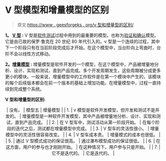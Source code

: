 # V 型模型和增量模型的区别

> 原文:[https://www . geesforgeks . org/v 型和增量型的区别/](https://www.geeksforgeeks.org/difference-between-v-model-and-incremental-model/)

**1。 [V 型](https://www.geeksforgeeks.org/software-engineering-sdlc-v-model/) :**
V 型是[软件测试](https://www.geeksforgeeks.org/software-testing-basics/)过程中用到的最重要的模型。也称为[验证和确认](https://www.geeksforgeeks.org/differences-between-verification-and-validation/)模型。它是由已故的保罗·鲁克在 20 世纪 80 年代引入的。v 型是一个连续的过程，其中下一个阶段只有在当前阶段完成后才开始。在这个模型中，当台阶向上弯曲时，台阶不会以线性方式移动。

**2。[增量模型](https://www.geeksforgeeks.org/software-engineering-incremental-process-model/) :**
增量模型是软件开发的一个模型，在这个模型中，产品被增量地分析、设计、实现和测试，直到产品完成。多个开发周期发生，这些周期被分成更多更小的模块。一般来说，增量模型中的工作软件是在第一个模块中产生的，该模块的每个后续版本都会在前一个版本的基础上增加功能。在增量模型中，过程一直持续到完成整个系统。

**V 型和增量型的区别:**

<center>

| 没有。 | 模型五 | 增量模型 |
| 1. | v 模型是软件开发模型，但开发和测试不是并发的。 | 增量模型是一种软件开发模型，其中产品被增量地分析、设计、实现和测试，直到产品完成。 |
| 2. | 在 V 型车中，测试活动从第一阶段开始。 | 在每个阶段的迭代之后，测试都在增量模型中完成。 |
| 3. | V 型车的灵活性很小。 | 增量模型中的灵活性很容易改变。 |
| 4. | V 型车成本贵。 | 增量模式的成本也很低。 |
| 5. | 通过 V 型模式成功的保证很高。 | 通过瀑布模型成功的保证很低。 |
| 6. | 在这方面，用户的参与也才刚刚开始。 | 在这种情况下，用户参与只是开始。 |
| 7. | 它不是迭代的。 | 它是迭代的。 |

</center>